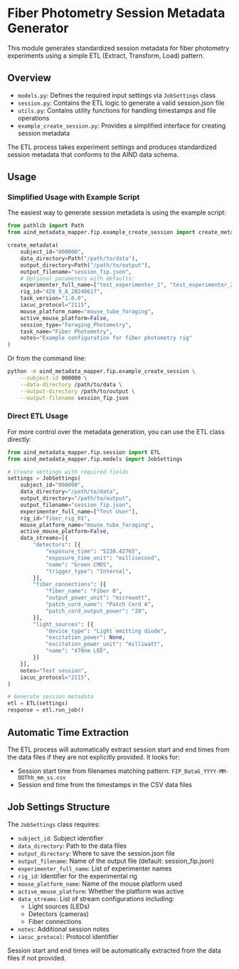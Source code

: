 # Fiber Photometry Session Metadata Generator

This module generates standardized session metadata for fiber photometry experiments using a simple ETL (Extract, Transform, Load) pattern.

## Overview
- `models.py`: Defines the required input settings via `JobSettings` class
- `session.py`: Contains the ETL logic to generate a valid session.json file
- `utils.py`: Contains utility functions for handling timestamps and file operations
- `example_create_session.py`: Provides a simplified interface for creating session metadata

The ETL process takes experiment settings and produces standardized session metadata that conforms to the AIND data schema.

## Usage

### Simplified Usage with Example Script
The easiest way to generate session metadata is using the example script:

```python
from pathlib import Path
from aind_metadata_mapper.fip.example_create_session import create_metadata

create_metadata(
    subject_id="000000",
    data_directory=Path("/path/to/data"),
    output_directory=Path("/path/to/output"),
    output_filename="session_fip.json",
    # Optional parameters with defaults:
    experimenter_full_name=["test_experimenter_1", "test_experimenter_2"],
    rig_id="428_9_A_20240617",
    task_version="1.0.0",
    iacuc_protocol="2115",
    mouse_platform_name="mouse_tube_foraging",
    active_mouse_platform=False,
    session_type="Foraging_Photometry",
    task_name="Fiber Photometry",
    notes="Example configuration for fiber photometry rig"
)
```

Or from the command line:
```bash
python -m aind_metadata_mapper.fip.example_create_session \
    --subject-id 000000 \
    --data-directory /path/to/data \
    --output-directory /path/to/output \
    --output-filename session_fip.json
```

### Direct ETL Usage
For more control over the metadata generation, you can use the ETL class directly:

```python
from aind_metadata_mapper.fip.session import ETL
from aind_metadata_mapper.fip.models import JobSettings

# Create settings with required fields
settings = JobSettings(
    subject_id="000000",
    data_directory="/path/to/data",
    output_directory="/path/to/output",
    output_filename="session_fip.json",
    experimenter_full_name=["Test User"],
    rig_id="fiber_rig_01",
    mouse_platform_name="mouse_tube_foraging",
    active_mouse_platform=False,
    data_streams=[{
        "detectors": [{
            "exposure_time": "5230.42765",
            "exposure_time_unit": "millisecond",
            "name": "Green CMOS",
            "trigger_type": "Internal",
        }],
        "fiber_connections": [{
            "fiber_name": "Fiber 0",
            "output_power_unit": "microwatt",
            "patch_cord_name": "Patch Cord A",
            "patch_cord_output_power": "20",
        }],
        "light_sources": [{
            "device_type": "Light emitting diode",
            "excitation_power": None,
            "excitation_power_unit": "milliwatt",
            "name": "470nm LED",
        }]
    }],
    notes="Test session",
    iacuc_protocol="2115",
)

# Generate session metadata
etl = ETL(settings)
response = etl.run_job()
```

## Automatic Time Extraction
The ETL process will automatically extract session start and end times from the data files if they are not explicitly provided. It looks for:
- Session start time from filenames matching pattern: `FIP_DataG_YYYY-MM-DDThh_mm_ss.csv`
- Session end time from the timestamps in the CSV data files

## Job Settings Structure
The `JobSettings` class requires:
- `subject_id`: Subject identifier
- `data_directory`: Path to the data files
- `output_directory`: Where to save the session.json file
- `output_filename`: Name of the output file (default: session_fip.json)
- `experimenter_full_name`: List of experimenter names
- `rig_id`: Identifier for the experimental rig
- `mouse_platform_name`: Name of the mouse platform used
- `active_mouse_platform`: Whether the platform was active
- `data_streams`: List of stream configurations including:
  - Light sources (LEDs)
  - Detectors (cameras)
  - Fiber connections
- `notes`: Additional session notes
- `iacuc_protocol`: Protocol identifier

Session start and end times will be automatically extracted from the data files if not provided.